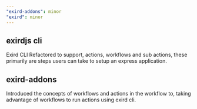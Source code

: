 ```yaml
---
"exird-addons": minor
"exird": minor
---
```


## exirdjs cli

Exird CLI Refactored to support, actions, workflows and sub actions, these primarily are steps users can take to setup an express application.

## exird-addons

Introduced the concepts of workflows and actions in the workflow to, taking advantage of workflows to run actions using exird cli.

